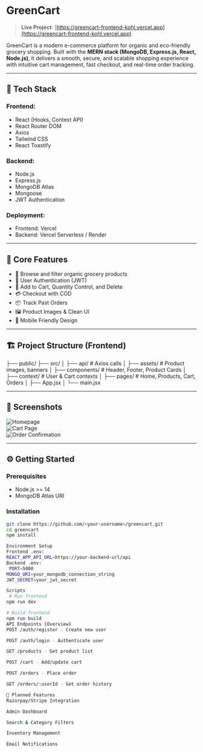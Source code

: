 # GreenCart

> **Live Project**: [https://greencart-frontend-kohl.vercel.app](https://greencart-frontend-kohl.vercel.app)

GreenCart is a modern e-commerce platform for organic and eco-friendly grocery shopping. Built with the **MERN stack (MongoDB, Express.js, React, Node.js)**, it delivers a smooth, secure, and scalable shopping experience with intuitive cart management, fast checkout, and real-time order tracking.

---

## 🚀 Tech Stack

### Frontend:
- React (Hooks, Context API)
- React Router DOM
- Axios
- Tailwind CSS
- React Toastify

### Backend:
- Node.js
- Express.js
- MongoDB Atlas
- Mongoose
- JWT Authentication

### Deployment:
- Frontend: Vercel
- Backend: Vercel Serverless / Render

---

## 🎯 Core Features

- 🥦 Browse and filter organic grocery products
- 🔐 User Authentication (JWT)
- 🛒 Add to Cart, Quantity Control, and Delete
- 💳 Checkout with COD
- 📦 Track Past Orders
- 🖼️ Product Images & Clean UI
- 📱 Mobile Friendly Design

---

## 🏗️ Project Structure (Frontend)

├── public/
├── src/
│ ├── api/ # Axios calls
│ ├── assets/ # Product images, banners
│ ├── components/ # Header, Footer, Product Cards
│ ├── context/ # User & Cart contexts
│ ├── pages/ # Home, Products, Cart, Orders
│ ├── App.jsx
│ └── main.jsx


---

## 📸 Screenshots

![Homepage](./screenshots/homepage.png)  
![Cart Page](./screenshots/cart.png)  
![Order Confirmation](./screenshots/order-confirmation.png)

---

## ⚙️ Getting Started

### Prerequisites

- Node.js >= 14  
- MongoDB Atlas URI

### Installation

```bash
git clone https://github.com/<your-username>/greencart.git
cd greencart
npm install

Environment Setup
Frontend .env:
REACT_APP_API_URL=https://your-backend-url/api
Backend .env:
 PORT=5000
MONGO_URI=your_mongodb_connection_string
JWT_SECRET=your_jwt_secret

Scripts
 # Run frontend
npm run dev

# Build frontend
npm run build
API Endpoints (Overview)
POST /auth/register - Create new user

POST /auth/login - Authenticate user

GET /products - Get product list

POST /cart - Add/update cart

POST /orders - Place order

GET /orders/:userId - Get order history

🔮 Planned Features
Razorpay/Stripe Integration

Admin Dashboard

Search & Category Filters

Inventory Management

Email Notifications


